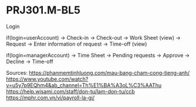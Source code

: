 # PRJ301.M-BL5

Login

if(login=userAccount)    -> Check-in  -> Check-out
                         -> Work Sheet (view)
                         -> Request  -> Enter information of request
                         -> Time-off (view)
                         
if(login=managerAccount) -> Time Sheet
                         -> Pending requests -> Approve
                                             -> Decline 
                         -> Time-off
                         
                         
                         
                         
                         
                         

                         
                         
Sources: 
https://phanmemtinhluong.com/mau-bang-cham-cong-tieng-anh/           
https://www.youtube.com/watch?v=u5y7p9EQhm4&ab_channel=Th%E1%BA%A3oL%C3%AAThu
https://help.wisami.com/staff/don-tu/lam-don-tu/ccb
https://mphr.com.vn/vi/payroll-la-gi/
